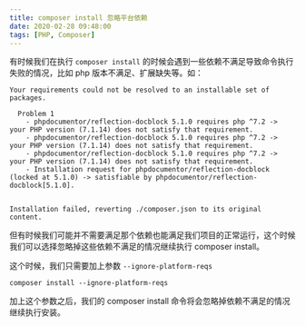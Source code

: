 ```yaml
---
title: composer install 忽略平台依赖
date: 2020-02-28 09:48:00
tags: [PHP, Composer]
---
```


有时候我们在执行 `composer install` 的时候会遇到一些依赖不满足导致命令执行失败的情况，比如 php 版本不满足、扩展缺失等。如：

```
Your requirements could not be resolved to an installable set of packages.

  Problem 1
    - phpdocumentor/reflection-docblock 5.1.0 requires php ^7.2 -> your PHP version (7.1.14) does not satisfy that requirement.
    - phpdocumentor/reflection-docblock 5.1.0 requires php ^7.2 -> your PHP version (7.1.14) does not satisfy that requirement.
    - phpdocumentor/reflection-docblock 5.1.0 requires php ^7.2 -> your PHP version (7.1.14) does not satisfy that requirement.
    - Installation request for phpdocumentor/reflection-docblock (locked at 5.1.0) -> satisfiable by phpdocumentor/reflection-docblock[5.1.0].


Installation failed, reverting ./composer.json to its original content.
```

但有时候我们可能并不需要满足那个依赖也能满足我们项目的正常运行，这个时候我们可以选择忽略掉这些依赖不满足的情况继续执行 composer install。

这个时候，我们只需要加上参数 `--ignore-platform-reqs`

```
composer install --ignore-platform-reqs
```

加上这个参数之后，我们的 composer install 命令将会忽略掉依赖不满足的情况继续执行安装。

